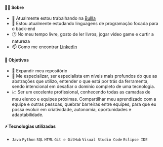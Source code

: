 #### 👩‍💻 Sobre

- 🔭 Atualmente estou trabalhando na [Bullla](https://www.bullla.com.br/)
- 🌱 Estou atualmente estudando linguagens de programação focada para o back-end
- 🕐 No meu tempo livre, gosto de ler livros, jogar vídeo game e curtir a natureza
- 📫 Como me encontrar [LinkedIn](https://www.linkedin.com/in/gsoaresdesouza/) 

#### 🎯 Objetivos 

- 📂 Expandir meu repositório
- 🚀 Me especializar, ser especialista em níveis mais profundos do que as abstrações que utilizo, entender o que está por trás da ferramenta, sendo intencional em desafiar o domínio completo de uma tecnologia.
- 📈 Ser um excelente profissional, conhecendo todas as camadas de meu  elenco e equipes próximas. Compartilhar meu aprendizado com a equipe e outras pessoas, quebrar barreiras entre equipes, para que eu possa evoluir em criatividade, autonomia, oportunidades e adaptabilidade.

#### ⚡ Tecnologias utilizadas

- ``Java`` ``Python`` ``SQL`` ``HTML`` ``Git e GitHub`` ``Visual Studio Code`` ``Eclipse IDE``
